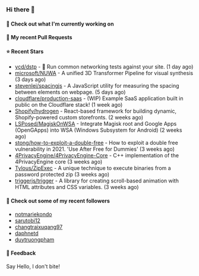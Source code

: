 ### Hi there 👋

#### 👷 Check out what I'm currently working on

#### 🔨 My recent Pull Requests


#### ⭐ Recent Stars

- [ycd/dstp](https://github.com/ycd/dstp) - 🧪 Run common networking tests against your site. (1 day ago)
- [microsoft/NUWA](https://github.com/microsoft/NUWA) - A unified 3D Transformer Pipeline for visual synthesis (3 days ago)
- [stevenlei/spacingjs](https://github.com/stevenlei/spacingjs) - A JavaScript utility for measuring the spacing between elements on webpage. (5 days ago)
- [cloudflare/production-saas](https://github.com/cloudflare/production-saas) - (WIP) Example SaaS application built in public on the Cloudflare stack! (1 week ago)
- [Shopify/hydrogen](https://github.com/Shopify/hydrogen) - React-based framework for building dynamic, Shopify-powered custom storefronts. (2 weeks ago)
- [LSPosed/MagiskOnWSA](https://github.com/LSPosed/MagiskOnWSA) - Integrate Magisk root and Google Apps (OpenGApps) into WSA (Windows Subsystem for Android) (2 weeks ago)
- [stong/how-to-exploit-a-double-free](https://github.com/stong/how-to-exploit-a-double-free) - How to exploit a double free vulnerability in 2021. &#39;Use After Free for Dummies&#39; (3 weeks ago)
- [4PrivacyEngine/4PrivacyEngine-Core](https://github.com/4PrivacyEngine/4PrivacyEngine-Core) - C&#43;&#43; implementation of the 4PrivacyEngine core (3 weeks ago)
- [Tylous/ZipExec](https://github.com/Tylous/ZipExec) - A unique technique to execute binaries from a password protected zip (3 weeks ago)
- [triggerjs/trigger](https://github.com/triggerjs/trigger) - A library for creating scroll-based animation with HTML attributes and CSS variables. (3 weeks ago)

#### 👯 Check out some of my recent followers

- [notmariekondo](https://github.com/notmariekondo)
- [sarutobi12](https://github.com/sarutobi12)
- [changtraixuqang97](https://github.com/changtraixuqang97)
- [daphnetd](https://github.com/daphnetd)
- [duytruongpham](https://github.com/duytruongpham)

#### 💬 Feedback

Say Hello, I don't bite!